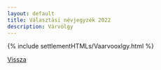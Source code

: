 ```yaml
---
layout: default
title: Választási névjegyzék 2022
description: Várvölgy
---
```


{% include settlementHTMLs/Vaarvooxlgy.html %}

[Vissza](./)